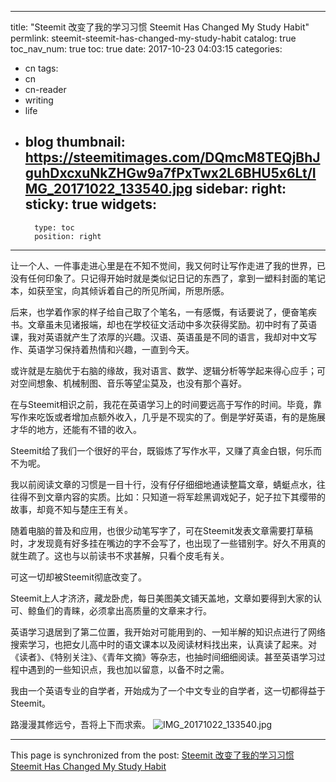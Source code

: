 
---
title: "Steemit 改变了我的学习习惯 Steemit Has Changed My Study Habit"
permlink: steemit-steemit-has-changed-my-study-habit
catalog: true
toc_nav_num: true
toc: true
date: 2017-10-23 04:03:15
categories:
- cn
tags:
- cn
- cn-reader
- writing
- life
- blog
thumbnail: https://steemitimages.com/DQmcM8TEQjBhJguhDxcxuNkZHGw9a7fPxTwx2L6BHU5x6Lt/IMG_20171022_133540.jpg
sidebar:
    right:
        sticky: true
widgets:
    -
        type: toc
        position: right
---


让一个人、一件事走进心里是在不知不觉间，我又何时让写作走进了我的世界，已没有任何印象了。只记得开始时就是类似记日记的东西了，拿到一塑料封面的笔记本，如获至宝，向其倾诉着自己的所见所闻，所思所感。

后来，也学着作家的样子给自己取了个笔名，一有感慨，有话要说了，便奋笔疾书。文章虽未见诸报端，却也在学校征文活动中多次获得奖励。初中时有了英语课，我对英语就产生了浓厚的兴趣。汉语、英语虽是不同的语言，我却对中文写作、英语学习保持着热情和兴趣，一直到今天。

或许就是左脑优于右脑的缘故，我对语言、数学、逻辑分析等学起来得心应手；可对空间想象、机械制图、音乐等望尘莫及，也没有那个喜好。

在与Steemit相识之前，我花在英语学习上的时间要远高于写作的时间。毕竟，靠写作来吃饭或者增加点额外收入，几乎是不现实的了。倒是学好英语，有的是施展才华的地方，还能有不错的收入。

Steemit给了我们一个很好的平台，既锻炼了写作水平，又赚了真金白银，何乐而不为呢。

我以前阅读文章的习惯是一目十行，没有仔仔细细地通读整篇文章，蜻蜓点水，往往得不到文章内容的实质。比如：只知道一将军趁黑调戏妃子，妃子拉下其缨带的故事，却竟不知与楚庄王有关。

随着电脑的普及和应用，也很少动笔写字了，可在Steemit发表文章需要打草稿时，才发现竟有好多挂在嘴边的字不会写了，也出现了一些错别字。好久不用真的就生疏了。这也与以前读书不求甚解，只看个皮毛有关。

可这一切却被Steemit彻底改变了。

Steemit上人才济济，藏龙卧虎，每日美图美文铺天盖地，文章如要得到大家的认可、鲸鱼们的青睐，必须拿出高质量的文章来才行。

英语学习退居到了第二位置，我开始对可能用到的、一知半解的知识点进行了网络搜索学习，也把女儿高中时的语文课本以及阅读材料找出来，认真读了起来。对《读者》、《特别关注》、《青年文摘》等杂志，也抽时间细细阅读。甚至英语学习过程中遇到的一些知识点，我也加以留意，以备不时之需。

我由一个英语专业的自学者，开始成为了一个中文专业的自学者，这一切都得益于Steemit。

路漫漫其修远兮，吾将上下而求索。
![IMG_20171022_133540.jpg](https://steemitimages.com/DQmcM8TEQjBhJguhDxcxuNkZHGw9a7fPxTwx2L6BHU5x6Lt/IMG_20171022_133540.jpg)

- - -

This page is synchronized from the post: [Steemit 改变了我的学习习惯 Steemit Has Changed My Study Habit](https://steemit.com/@bring/steemit-steemit-has-changed-my-study-habit)
